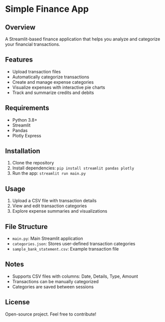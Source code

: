 # Simple Finance App

## Overview
A Streamlit-based finance application that helps you analyze and categorize your financial transactions.

## Features
- Upload transaction files
- Automatically categorize transactions
- Create and manage expense categories
- Visualize expenses with interactive pie charts
- Track and summarize credits and debits

## Requirements
- Python 3.8+
- Streamlit
- Pandas
- Plotly Express

## Installation
1. Clone the repository
2. Install dependencies: `pip install streamlit pandas plotly`
3. Run the app: `streamlit run main.py`

## Usage
1. Upload a CSV file with transaction details
2. View and edit transaction categories
3. Explore expense summaries and visualizations

## File Structure
- `main.py`: Main Streamlit application
- `categories.json`: Stores user-defined transaction categories
- `sample_bank_statement.csv`: Example transaction file

## Notes
- Supports CSV files with columns: Date, Details, Type, Amount
- Transactions can be manually categorized
- Categories are saved between sessions

## License
Open-source project. Feel free to contribute!
